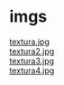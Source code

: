 # imgs 
<a href='https://gabrielryanft.github.io/learning/cursoemvideo/javascript/exercicios-cursoemvideo/homemmulher/imgs/textura.jpg/' target='_blank' rel='next'>textura.jpg</a><br/>
<a href='https://gabrielryanft.github.io/learning/cursoemvideo/javascript/exercicios-cursoemvideo/homemmulher/imgs/textura2.jpg/' target='_blank' rel='next'>textura2.jpg</a><br/>
<a href='https://gabrielryanft.github.io/learning/cursoemvideo/javascript/exercicios-cursoemvideo/homemmulher/imgs/textura3.jpg/' target='_blank' rel='next'>textura3.jpg</a><br/>
<a href='https://gabrielryanft.github.io/learning/cursoemvideo/javascript/exercicios-cursoemvideo/homemmulher/imgs/textura4.jpg/' target='_blank' rel='next'>textura4.jpg</a><br/>
